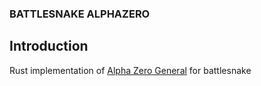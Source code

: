 ### BATTLESNAKE ALPHAZERO



## Introduction
Rust implementation of [Alpha Zero General](https://github.com/suragnair/alpha-zero-general) for battlesnake